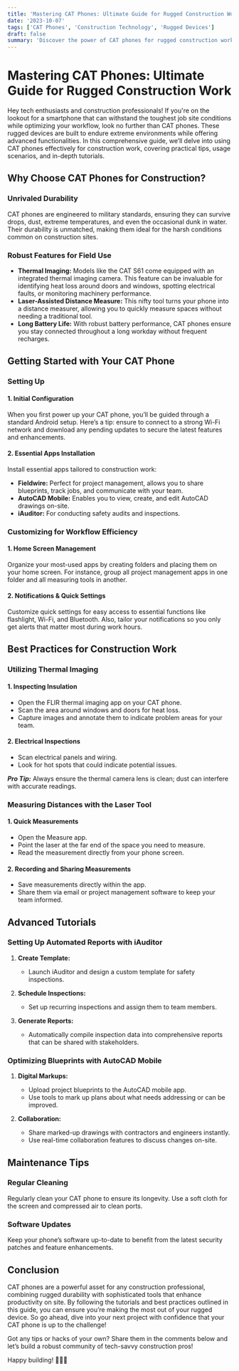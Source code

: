 ```yaml
---
title: 'Mastering CAT Phones: Ultimate Guide for Rugged Construction Work'
date: '2023-10-07'
tags: ['CAT Phones', 'Construction Technology', 'Rugged Devices']
draft: false
summary: 'Discover the power of CAT phones for rugged construction work. Learn best practices, tips, and in-depth tutorials to maximize their utility on site.'
---
```


# Mastering CAT Phones: Ultimate Guide for Rugged Construction Work

Hey tech enthusiasts and construction professionals! If you're on the lookout for a smartphone that can withstand the toughest job site conditions while optimizing your workflow, look no further than CAT phones. These rugged devices are built to endure extreme environments while offering advanced functionalities. In this comprehensive guide, we’ll delve into using CAT phones effectively for construction work, covering practical tips, usage scenarios, and in-depth tutorials.

## Why Choose CAT Phones for Construction?

### **Unrivaled Durability**

CAT phones are engineered to military standards, ensuring they can survive drops, dust, extreme temperatures, and even the occasional dunk in water. Their durability is unmatched, making them ideal for the harsh conditions common on construction sites.

### **Robust Features for Field Use**

- **Thermal Imaging:** Models like the CAT S61 come equipped with an integrated thermal imaging camera. This feature can be invaluable for identifying heat loss around doors and windows, spotting electrical faults, or monitoring machinery performance.
- **Laser-Assisted Distance Measure:** This nifty tool turns your phone into a distance measurer, allowing you to quickly measure spaces without needing a traditional tool.
- **Long Battery Life:** With robust battery performance, CAT phones ensure you stay connected throughout a long workday without frequent recharges.

## Getting Started with Your CAT Phone

### **Setting Up**

#### **1. Initial Configuration**

When you first power up your CAT phone, you’ll be guided through a standard Android setup. Here’s a tip: ensure to connect to a strong Wi-Fi network and download any pending updates to secure the latest features and enhancements.

#### **2. Essential Apps Installation**

Install essential apps tailored to construction work:
- **Fieldwire:** Perfect for project management, allows you to share blueprints, track jobs, and communicate with your team.
- **AutoCAD Mobile:** Enables you to view, create, and edit AutoCAD drawings on-site.
- **iAuditor:** For conducting safety audits and inspections.

### **Customizing for Workflow Efficiency**

#### **1. Home Screen Management**

Organize your most-used apps by creating folders and placing them on your home screen. For instance, group all project management apps in one folder and all measuring tools in another.

#### **2. Notifications & Quick Settings**

Customize quick settings for easy access to essential functions like flashlight, Wi-Fi, and Bluetooth. Also, tailor your notifications so you only get alerts that matter most during work hours.

## Best Practices for Construction Work

### **Utilizing Thermal Imaging**

#### **1. Inspecting Insulation**
- Open the FLIR thermal imaging app on your CAT phone.
- Scan the area around windows and doors for heat loss.
- Capture images and annotate them to indicate problem areas for your team.

#### **2. Electrical Inspections**
- Scan electrical panels and wiring.
- Look for hot spots that could indicate potential issues.
  
***Pro Tip:*** Always ensure the thermal camera lens is clean; dust can interfere with accurate readings.

### **Measuring Distances with the Laser Tool**

#### **1. Quick Measurements**
- Open the Measure app.
- Point the laser at the far end of the space you need to measure.
- Read the measurement directly from your phone screen.

#### **2. Recording and Sharing Measurements**
- Save measurements directly within the app.
- Share them via email or project management software to keep your team informed.

## Advanced Tutorials

### **Setting Up Automated Reports with iAuditor**

1. **Create Template:**
   - Launch iAuditor and design a custom template for safety inspections.
   
2. **Schedule Inspections:**
   - Set up recurring inspections and assign them to team members.
   
3. **Generate Reports:**
   - Automatically compile inspection data into comprehensive reports that can be shared with stakeholders.

### **Optimizing Blueprints with AutoCAD Mobile**

1. **Digital Markups:**
   - Upload project blueprints to the AutoCAD mobile app.
   - Use tools to mark up plans about what needs addressing or can be improved.
   
2. **Collaboration:**
   - Share marked-up drawings with contractors and engineers instantly.
   - Use real-time collaboration features to discuss changes on-site.

## Maintenance Tips

### **Regular Cleaning**

Regularly clean your CAT phone to ensure its longevity. Use a soft cloth for the screen and compressed air to clean ports.

### **Software Updates**

Keep your phone’s software up-to-date to benefit from the latest security patches and feature enhancements.

## Conclusion

CAT phones are a powerful asset for any construction professional, combining rugged durability with sophisticated tools that enhance productivity on site. By following the tutorials and best practices outlined in this guide, you can ensure you’re making the most out of your rugged device. So go ahead, dive into your next project with confidence that your CAT phone is up to the challenge!

Got any tips or hacks of your own? Share them in the comments below and let’s build a robust community of tech-savvy construction pros!

Happy building! 🚀🔧📱